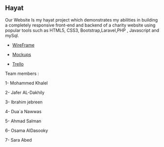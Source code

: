## Hayat

Our Website Is my hayat project which demonstrates my abilities in building a completely responsive front-end and backend of a charity website using popular tools such as HTML5, CSS3, Bootstrap,Laravel,PHP , Javascript and mySql.


- [WireFrame](https://www.figma.com/file/5IWABXdLsiURfxDUjgy38t/Untitled?node-id=0%3A1)

- [Mockups](https://www.figma.com/file/BMX0ufjRMZC1IXsarNnlvd/Untitled)

- [Trello](https://trello.com/invite/b/rIKPUvlZ/ATTI20eca015f69809d43bb976e397887b73D1999B1C/charity-project)

Team members :

1- Mohammed Khalel

2- Jafer AL-Dakhily

3- Ibrahim jebreen

4- Dua`a Nawwas

5- Ahmad Salman

6- Osama AlDasooky

7- Sara Abed